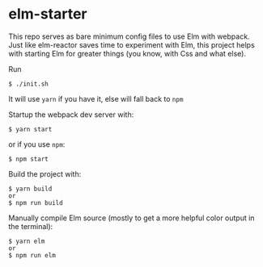 # elm-starter

This repo serves as bare minimum config files to use Elm with webpack.
Just like elm-reactor saves time to experiment with Elm, this project helps with starting Elm for greater things (you know, with Css and what else).

Run

    $ ./init.sh
    
It will use `yarn` if you have it, else will fall back to `npm`

Startup the webpack dev server with:

    $ yarn start
    
or if you use `npm`:

    $ npm start


Build the project with:

    $ yarn build
    or
    $ npm run build
    
Manually compile Elm source (mostly to get a more helpful color output in the terminal):
    
    $ yarn elm
    or
    $ npm run elm
